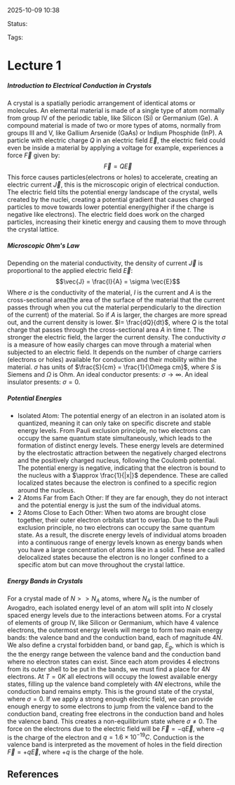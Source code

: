 
2025-10-09 10:38

Status: 

Tags:

# Lecture 1
##### Introduction to Electrical Conduction in Crystals
A crystal is a spatially periodic arrangement of identical atoms or molecules. An elemental material is made of a single type of atom normally from group IV of the periodic table, like Silicon (Si) or Germanium (Ge). A compound material is made of two or more types of atoms, normally from groups III and V, like Gallium Arsenide (GaAs) or Indium Phosphide (InP).
A particle with electric charge $Q$ in an electric field $\vec{E}$, the electric field could even be inside a material by applying a voltage for example, experiences a force $\vec{F}$ given by:
$$\vec{F} = Q \vec{E}$$
This force causes particles(electrons or holes) to accelerate, creating an electric current $\vec{J}$, this is the microscopic origin of electrical conduction.
The electric field tilts the potential energy landscape of the crystal, wells created by the nuclei, creating a potential gradient that causes charged particles to move towards lower potential energy(higher if the charge is negative like electrons). The electric field does work on the charged particles, increasing their kinetic energy and causing them to move through the crystal lattice.
##### Microscopic Ohm's Law
Depending on the material conductivity, the density of current $\vec{J}$ is proportional to the applied electric field $\vec{E}$:
$$\vec{J} = \frac{I}{A} = \sigma \vec{E}$$ Where $\sigma$ is the conductivity of the material, $I$ is the current and $A$ is the cross-sectional area(the area of the surface of the material that the current passes through when you cut the material perpendicularly to the direction of the current) of the material. So if $A$ is larger, the charges are more spread out, and the current density is lower. $I= \frac{dQ}{dt}$, where $Q$ is the total charge that passes through the cross-sectional area $A$ in time $t$. 
The stronger the electric field, the larger the current density. The conductivity $\sigma$ is a measure of how easily charges can move through a material when subjected to an electric field. It depends on the number of charge carriers (electrons or holes) available for conduction and their mobility within the material. 
$\sigma$ has units of $\frac{S}{cm} = \frac{1}{\Omega cm}$, where $S$ is Siemens and $\Omega$ is Ohm.
An ideal conductor presents: $\sigma \to \infty$.
An ideal insulator presents: $\sigma = 0$.
##### Potential Energies 
- Isolated Atom: The potential energy of an electron in an isolated atom is quantized, meaning it can only take on specific discrete and stable energy levels. From Pauli exclusion principle, no two electrons can occupy the same quantum state simultaneously, which leads to the formation of distinct energy levels. These energy levels are determined by the electrostatic attraction between the negatively charged electrons and the positively charged nucleus, following the Coulomb potential. The potential energy is negative, indicating that the electron is bound to the nucleus with a $\approx \frac{1}{|x|}$ dependence. These are called localized states because the electron is confined to a specific region around the nucleus.
- 2 Atoms Far from Each Other: If they are far enough, they do not interact and the potential energy is just the sum of the individual atoms.
- 2 Atoms Close to Each Other: When two atoms are brought close together, their outer electron orbitals start to overlap. Due to the Pauli exclusion principle, no two electrons can occupy the same quantum state. As a result, the discrete energy levels of individual atoms broaden into a continuous range of energy levels known as energy bands when you have a large concentration of atoms like in a solid. These are called delocalized states because the electron is no longer confined to a specific atom but can move throughout the crystal lattice.
##### Energy Bands in Crystals
For a crystal made of $N >> N_A$ atoms, where $N_A$ is the number of Avogadro, each isolated energy level of an atom will split into $N$ closely spaced energy levels due to the interactions between atoms. For a crystal of elements of group IV, like Silicon or Germanium, which have 4 valence electrons, the outermost energy levels will merge to form two main energy bands: the valence band and the conduction band, each of magnitude $4N$. 
We also define a crystal forbidden band, or band gap, $E_g$, which is which is the the energy range between the valence band and the conduction band where no electron states can exist.
Since each atom provides 4 electrons from its outer shell to be put in the bands, we must find a place for $4N$ electrons. At $T=0K$ all electrons will occupy the lowest available energy states, filling up the valence band completely with $4N$ electrons, while the conduction band remains empty. This is the ground state of the crystal, where $\sigma = 0$. 
If we apply a strong enough electric field, we can provide enough energy to some electrons to jump from the valence band to the conduction band, creating free electrons in the conduction band and holes the valence band. This creates a non-equilibrium state where $\sigma \neq 0$. The force on the electrons due to the electric field will be $\vec{F} = -q \vec{E}$, where $-q$ is the charge of the electron and $q= 1.6 \times 10^{-19} C$.
Conduction is the valence band is interpreted as the movement of holes in the field direction $\vec{F} = +q \vec{E}$, where $+q$ is the charge of the hole.
## References

